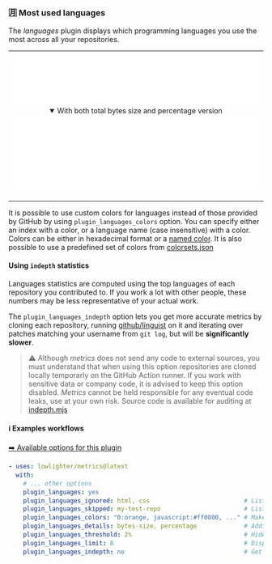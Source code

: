 ### 🈷️ Most used languages

The *languages* plugin displays which programming languages you use the most across all your repositories.

<table>
  <td align="center">
    <img src="https://github.com/lowlighter/lowlighter/blob/master/metrics.plugin.languages.svg">
    <details open><summary>With both total bytes size and percentage version</summary>
      <img src="https://github.com/lowlighter/lowlighter/blob/master/metrics.plugin.languages.details.svg">
    </details>
    <img width="900" height="1" alt="">
  </td>
</table>

It is possible to use custom colors for languages instead of those provided by GitHub by using `plugin_languages_colors` option.
You can specify either an index with a color, or a language name (case insensitive) with a color.
Colors can be either in hexadecimal format or a [named color](https://developer.mozilla.org/en-US/docs/Web/CSS/color_value).
It is also possible to use a predefined set of colors from [colorsets.json](colorsets.json)

#### Using `indepth` statistics

Languages statistics are computed using the top languages of each repository you contributed to.
If you work a lot with other people, these numbers may be less representative of your actual work.

The `plugin_languages_indepth` option lets you get more accurate metrics by cloning each repository, running [github/linguist](https://github.com/github/linguist) on it and iterating over patches matching your username from `git log`, but will be **significantly slower**.

> ⚠️ Although *metrics* does not send any code to external sources, you must understand that when using this option repositories are cloned locally temporarly on the GitHub Action runner. If you work with sensitive data or company code, it is advised to keep this option disabled. *Metrics* cannot be held responsible for any eventual code leaks, use at your own risk.
> Source code is available for auditing at [indepth.mjs](/source/plugins/languages/indepth.mjs)

#### ℹ️ Examples workflows

[➡️ Available options for this plugin](metadata.yml)

```yaml
- uses: lowlighter/metrics@latest
  with:
    # ... other options
    plugin_languages: yes
    plugin_languages_ignored: html, css                          # List of languages to ignore
    plugin_languages_skipped: my-test-repo                       # List of repositories to skip
    plugin_languages_colors: "0:orange, javascript:#ff0000, ..." # Make most used languages orange and JavaScript red
    plugin_languages_details: bytes-size, percentage             # Additionally display total bytes size and percentage
    plugin_languages_threshold: 2%                               # Hides all languages less than 2%
    plugin_languages_limit: 8                                    # Display up to 8 languages
    plugin_languages_indepth: no                                 # Get indepth stats (see documentation before enabling)
```
